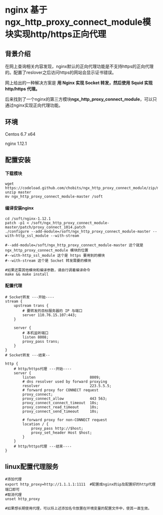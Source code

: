 # nginx 基于ngx_http_proxy_connect_module模块实现http/https正向代理



## 背景介绍

在网上查询相关内容发现，nginx默认的正向代理功能是不支持https的正向代理的。配置了reslover之后访问https的网站会显示证书错误。

网上给出的一种解决方案是 **用 Nginx 实现 Socket 转发，然后使用 Squid 实现 http/https 代理。**

后来找到了一个nginx的第三方模块**ngx_http_proxy_connect_module**，可以只通过nginx实现正向代理功能。



## 环境

Centos 6.7 x64

nginx 1.12.1



## 配置安装

#### 下载模块

```shell
wget https://codeload.github.com/chobits/ngx_http_proxy_connect_module/zip/master
unzip master
mv ngx_http_proxy_connect_module-master /soft
```

#### 编译安装nginx

```shell
cd /soft/nginx-1.12.1
patch -p1 < /soft/ngx_http_proxy_connect_module-master/patch/proxy_connect_1014.patch
./configure --add-module=/soft/ngx_http_proxy_connect_module-master --with-http_ssl_module --with-stream

#--add-module=/soft/ngx_http_proxy_connect_module-master 这个就是 ngx_http_proxy_connect_module 模块的位置
#--with-http_ssl_module 这个是 https 要用到的模块
#--with-stream 这个是 Socket 转发需要的模块

#如果还需其他模块和编译参数，请自行调着编译命令
make && make install
```

#### 配置代理

```nginx
# Socket转发 ---开始----
stream {
    upstream trans {
        # 要转发的目标服务器的 IP 与端口
        server 110.76.15.107:443;
    }

    server {
        # 本机监听端口
        listen 8008;
        proxy_pass trans;
    }
}
# Socket转发 ---结束--

http {
    # http/https代理 ---开始----
    server {
        listen                         8009;
        # dns resolver used by forward proxying
        resolver                       223.5.5.5;
        # forward proxy for CONNECT request
        proxy_connect;
        proxy_connect_allow            443 563;
        proxy_connect_connect_timeout  10s;
        proxy_connect_read_timeout     10s;
        proxy_connect_send_timeout     10s;

        # forward proxy for non-CONNECT request
        location / {
            proxy_pass http://$host;
            proxy_set_header Host $host;
        }
    }
    # http/https代理 ---结束----
}
```



## linux配置代理服务

```shell
#添加代理
export http_proxy=http://1.1.1.1:1111  #配置成nginx的ip及配置好的http代理端口即可
#取消代理
unset http_proxy

#如果想长期使用代理，可以将上述添加名令放置在环境变量的配置文件中，使其一直生效。
```

